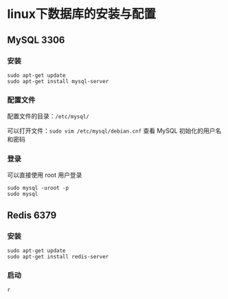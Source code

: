# linux下数据库的安装与配置

## MySQL 3306

### 安装

```shell
sudo apt-get update
sudo apt-get install mysql-server
```

### 配置文件

配置文件的目录：`/etc/mysql/`

可以打开文件：`sudo vim /etc/mysql/debian.cnf` 查看 MySQL 初始化的用户名和密码

### 登录

可以直接使用 root 用户登录

```shell
sudo mysql -uroot -p
sudo mysql
```

## Redis 6379

### 安装

```shell
sudo apt-get update
sudo apt-get install redis-server
```

### 启动

```shell 
r
```

